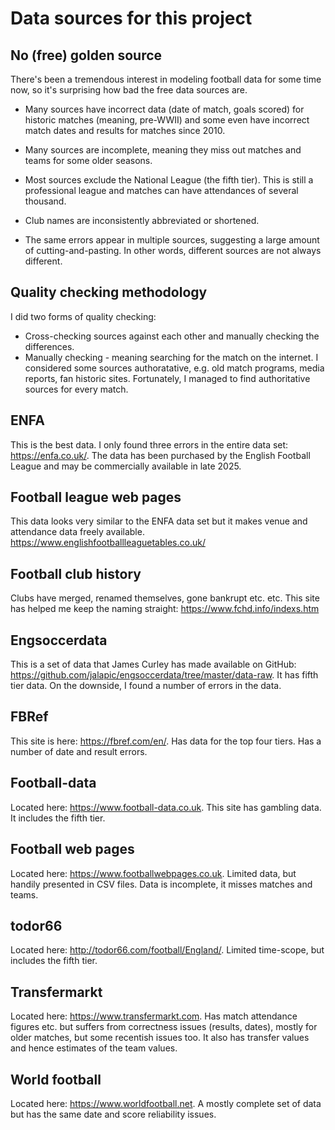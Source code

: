 # Data sources for this project

## No (free) golden source

There's been a tremendous interest in modeling football data for some time now, so it's surprising how bad the free data sources are. 

* Many sources have incorrect data (date of match, goals scored) for historic matches (meaning, pre-WWII) and some even have incorrect match dates and results for matches since 2010.

* Many sources are incomplete, meaning they miss out matches and teams for some older seasons.

* Most sources exclude the National League (the fifth tier). This is still a professional league and matches can have attendances of several thousand. 

* Club names are inconsistently abbreviated or shortened.

* The same errors appear in multiple sources, suggesting a large amount of cutting-and-pasting. In other words, different sources are not always different.

## Quality checking methodology

I did two forms of quality checking: 

* Cross-checking sources against each other and manually checking the differences.
* Manually checking - meaning searching for the match on the internet. I considered some sources authoratative, e.g. old match programs, media reports, fan historic sites. Fortunately, I managed to find authoritative sources for every match.

## ENFA

This is the best data. I only found three errors in the entire data set: https://enfa.co.uk/. The data has been purchased by the English Football League and may be commercially available in late 2025.

## Football league web pages

This data looks very similar to the ENFA data set but it makes venue and attendance data freely available. https://www.englishfootballleaguetables.co.uk/

## Football club history

Clubs have merged, renamed themselves, gone bankrupt etc. etc. This site has helped me keep the naming straight: https://www.fchd.info/indexs.htm 

## Engsoccerdata

This is a set of data that James Curley has made available on GitHub: https://github.com/jalapic/engsoccerdata/tree/master/data-raw. It has fifth tier data. On the downside, I found a number of errors in the data.

## FBRef

This site is here: https://fbref.com/en/. Has data for the top four tiers. Has a number of date and result errors.

## Football-data

Located here: https://www.football-data.co.uk. This site has gambling data. It includes the fifth tier.

## Football web pages

Located here: https://www.footballwebpages.co.uk. Limited data, but handily presented in CSV files. Data is incomplete, it misses matches and teams.

## todor66

Located here: http://todor66.com/football/England/. Limited time-scope, but includes the fifth tier.

## Transfermarkt

Located here: https://www.transfermarkt.com. Has match attendance figures etc. but suffers from correctness issues (results, dates), mostly for older matches, but some recentish issues too. It also has transfer values and hence estimates of the team values.

## World football

Located here: https://www.worldfootball.net. A mostly complete set of data but has the same date and score reliability issues.
